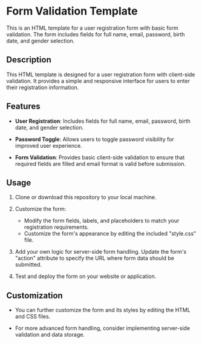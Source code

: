 # Form Validation Template

This is an HTML template for a user registration form with basic form validation. The form includes fields for full name, email, password, birth date, and gender selection.

## Description

This HTML template is designed for a user registration form with client-side validation. It provides a simple and responsive interface for users to enter their registration information.

## Features

- **User Registration**: Includes fields for full name, email, password, birth date, and gender selection.

- **Password Toggle**: Allows users to toggle password visibility for improved user experience.

- **Form Validation**: Provides basic client-side validation to ensure that required fields are filled and email format is valid before submission.

## Usage

1. Clone or download this repository to your local machine.

2. Customize the form:
   - Modify the form fields, labels, and placeholders to match your registration requirements.
   - Customize the form's appearance by editing the included "style.css" file.

3. Add your own logic for server-side form handling. Update the form's "action" attribute to specify the URL where form data should be submitted.

4. Test and deploy the form on your website or application.

## Customization

- You can further customize the form and its styles by editing the HTML and CSS files.

- For more advanced form handling, consider implementing server-side validation and data storage.


